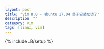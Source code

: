 ```yaml
---
layout: post
title: "vim 8.0 - ubuntu 17.04 终于安装成功了"
description: ""
category: vim
tags: [linux, vim]
---
```

{% include JB/setup %}
